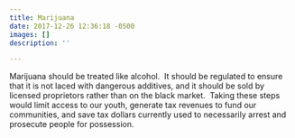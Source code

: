 ```yaml
---
title: Marijuana
date: 2017-12-26 12:36:18 -0500
images: []
description: ''

---
```

Marijuana should be treated like alcohol.  It should be regulated to ensure that it is not laced with dangerous additives, and it should be sold by licensed proprietors rather than on the black market.  Taking these steps would limit access to our youth, generate tax revenues to fund our communities, and save tax dollars currently used to necessarily arrest and prosecute people for possession.  